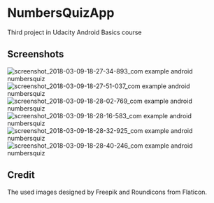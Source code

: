# NumbersQuizApp
Third project in Udacity Android Basics course

## Screenshots
![screenshot_2018-03-09-18-27-34-893_com example android numbersquiz](https://user-images.githubusercontent.com/22984926/37226748-3f520792-23db-11e8-90a8-cd732f0f065b.png)
![screenshot_2018-03-09-18-27-51-037_com example android numbersquiz](https://user-images.githubusercontent.com/22984926/37226749-3f87d3fe-23db-11e8-84fa-bbd86558853a.png)
![screenshot_2018-03-09-18-28-02-769_com example android numbersquiz](https://user-images.githubusercontent.com/22984926/37226750-3fbbe6bc-23db-11e8-8af8-8a4a6096dc6b.png)
![screenshot_2018-03-09-18-28-16-583_com example android numbersquiz](https://user-images.githubusercontent.com/22984926/37226753-402dd04c-23db-11e8-98c8-4a913f44c582.png)
![screenshot_2018-03-09-18-28-32-925_com example android numbersquiz](https://user-images.githubusercontent.com/22984926/37226754-40553b0a-23db-11e8-8720-bd7456058830.png)
![screenshot_2018-03-09-18-28-40-246_com example android numbersquiz](https://user-images.githubusercontent.com/22984926/37226755-407a8a36-23db-11e8-961b-06a0cb0ae1d8.png)

## Credit
The used images designed by Freepik and Roundicons from Flaticon.
